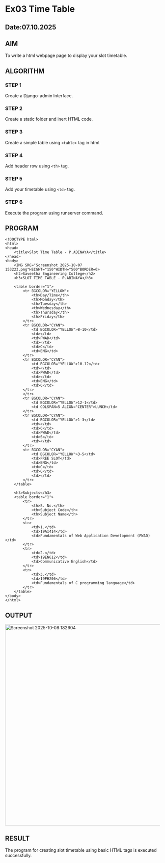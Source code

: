 # Ex03 Time Table
## Date:07.10.2025

## AIM
To write a html webpage page to display your slot timetable.

## ALGORITHM
### STEP 1
Create a Django-admin Interface.

### STEP 2
Create a static folder and inert HTML code.

### STEP 3
Create a simple table using ```<table>``` tag in html.

### STEP 4
Add header row using ```<th>``` tag.

### STEP 5
Add your timetable using ```<td>``` tag.

### STEP 6
Execute the program using runserver command.

## PROGRAM
```
<!DOCTYPE html>
<html>
<head>
    <title>Slot Time Table - P.ABINAYA</title>
</head>
<body>
    <IMG SRC="Screenshot 2025-10-07 153223.png"HEIGHT="150"WIDTH="500"BORDER=6>
    <h2>Saveetha Engineering College</h2>
    <h3>SLOT TIME TABLE - P.ABINAYA</h3>

    <table border="1">
        <tr BGCOLOR="YELLOW">
            <th>Day/Time</th>
            <th>Monday</th>
            <th>Tuesday</th>
            <th>Wednesday</th>
            <th>Thursday</th>
            <th>Friday</th>
        </tr>
        <tr BGCOLOR="CYAN">
            <td BGCOLOR="YELLOW">8-10</td>
            <td></td>
            <td>FWAD</td>
            <td></td>
            <td>C</td>
            <td>ENG</td>
        </tr>
        <tr BGCOLOR="CYAN">
            <td BGCOLOR="YELLOW">10-12</td>
            <td></td>
            <td>FWAD</td>
            <td></td>
            <td>ENG</td>
            <td>C</td>
        </tr>
        </tr>
        <tr BGCOLOR="CYAN">
            <td BGCOLOR="YELLOW">12-1</td>
            <td COLSPAN=5 ALIGN="CENTER">LUNCH</td>
        </tr>
        <tr BGCOLOR="CYAN">
            <td BGCOLOR="YELLOW">1-3</td>
            <td></td>
            <td>C</td>
            <td>FWAD</td>
            <td>S</td>
            <td></td>
        </tr>
        <tr BGCOLOR="CYAN">
            <td BGCOLOR="YELLOW">3-5</td>
            <td>FREE SLOT</td>
            <td>ENG</td>
            <td>C</td>
            <td>C</td>
            <td></td>
        </tr>
    </table>

    <h3>Subjects</h3>
    <table border="1">
        <tr>
            <th>S. No.</th>
            <th>Subject Code</th>
            <th>Subject Name</th>
        </tr>
        <tr>
            <td>1.</td>
            <td>19AI414</td>
            <td>Fundamentals of Web Application Development (FWAD)</td>
        </tr>
        <tr>
            <td>2.</td>
            <td>19EN612</td>
            <td>Communicative English</td>
        </tr>
        <tr>
            <td>3.</td>
            <td>19PH206</td>
            <td>Fundamentals of C programming language</td>
        </tr>
    </table>
</body>
</html>
```


## OUTPUT
<img width="592" height="655" alt="Screenshot 2025-10-08 182604" src="https://github.com/user-attachments/assets/941fa89b-9ca7-48e0-978b-9ae9bf90e036" />



## RESULT
The program for creating slot timetable using basic HTML tags is executed successfully.
